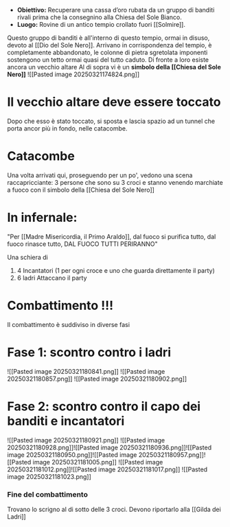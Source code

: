 - **Obiettivo:** Recuperare una cassa d’oro rubata da un gruppo di banditi rivali prima che la consegnino alla Chiesa del Sole Bianco.
- **Luogo:** Rovine di un antico tempio crollato fuori [[Solmire]].

Questo gruppo di banditi è all'interno di questo tempio, ormai in disuso, devoto al [[Dio del Sole Nero]]. 
Arrivano in corrispondenza del tempio, è completamente abbandonato, le colonne di pietra sgretolata imponenti sostengono un tetto ormai quasi del tutto caduto. 
Di fronte a loro esiste ancora un vecchio altare
Al di sopra vi è un **simbolo della [[Chiesa del Sole Nero]]**
![[Pasted image 20250321174824.png]]

# Il vecchio altare deve essere toccato

Dopo che esso è stato toccato, si sposta e lascia spazio ad un tunnel che porta ancor più in fondo, nelle catacombe.

# Catacombe
Una volta arrivati qui, proseguendo per un po', vedono una scena raccapricciante: 3 persone che sono su 3 croci e stanno venendo marchiate a fuoco con il simbolo della [[Chiesa del Sole Nero]]

# In infernale:
"Per [[Madre Misericordia, il Primo Araldo]], dal fuoco si purifica tutto, dal fuoco rinasce tutto, DAL FUOCO TUTTI PERIRANNO"

Una schiera di 
1) 4 Incantatori (1 per ogni croce e uno che guarda direttamente il party)
2) 6 ladri 
Attaccano il party

# Combattimento !!!
Il combattimento è suddiviso in diverse fasi 
# Fase 1: scontro contro i ladri
![[Pasted image 20250321180841.png]]
![[Pasted image 20250321180857.png]]
![[Pasted image 20250321180902.png]]
# Fase 2: scontro contro il capo dei banditi e incantatori
![[Pasted image 20250321180921.png]]
![[Pasted image 20250321180928.png]]![[Pasted image 20250321180936.png]]![[Pasted image 20250321180950.png]]![[Pasted image 20250321180957.png]]![[Pasted image 20250321181005.png]]
![[Pasted image 20250321181012.png]]![[Pasted image 20250321181017.png]]
![[Pasted image 20250321181023.png]]

### Fine del combattimento
Trovano lo scrigno al di sotto delle 3 croci. Devono riportarlo alla [[Gilda dei Ladri]]